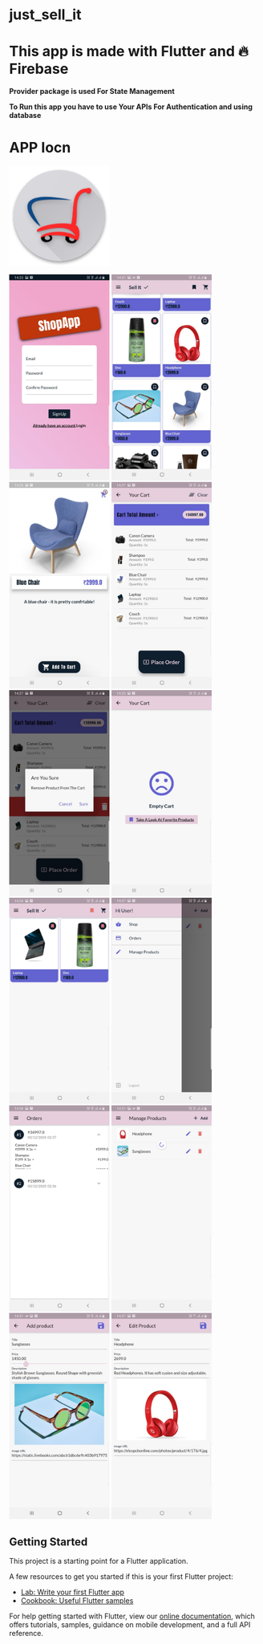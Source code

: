 # just_sell_it

# This app is  made with Flutter and 🔥 Firebase 

**Provider package is used For State Management**

**To Run this app you have to use Your APIs For Authentication and using database**

# APP Iocn 

<img src = "https://raw.githubusercontent.com/agrkamal/flutter_Shopping_app/master/android/app/src/main/res/mipmap-xxxhdpi/ic_launcher.png" width= 200>


<img src ="screenshot/Shop_app%20(4).jpeg" width = 200> <img src ="screenshot/Shop_app%20(10).jpeg" width = 200>
<img src ="screenshot/Shop_app%20(3).jpeg" width = 200> <img src ="screenshot/Shop_app%20(1).jpeg" width = 200>
<img src ="screenshot/Shop_app%20(2).jpeg" width = 200> <img src ="screenshot/Shop_app%20(12).jpeg" width = 200>
<img src ="screenshot/Shop_app%20(5).jpeg" width = 200> <img src ="screenshot/Shop_app%20(8).jpeg" width = 200>
<img src ="screenshot/Shop_app%20(9).jpeg" width = 200> <img src ="screenshot/Shop_app%20(6).jpeg" width = 200>
<img src ="screenshot/Shop_app%20(7).jpeg" width = 200> <img src ="screenshot/Shop_app%20(11).jpeg" width = 200>


## Getting Started

This project is a starting point for a Flutter application.

A few resources to get you started if this is your first Flutter project:

- [Lab: Write your first Flutter app](https://flutter.dev/docs/get-started/codelab)
- [Cookbook: Useful Flutter samples](https://flutter.dev/docs/cookbook)

For help getting started with Flutter, view our
[online documentation](https://flutter.dev/docs), which offers tutorials,
samples, guidance on mobile development, and a full API reference.
